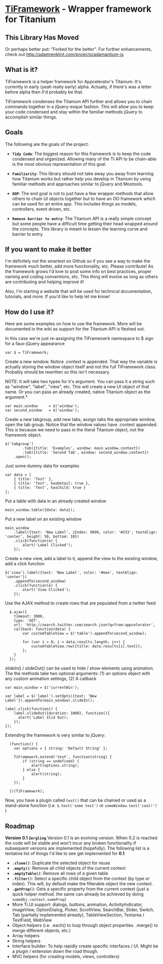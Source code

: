 [TiFramework](http://xidlabs.com/) - Wrapper framework for Titanium
================================

This Library Has Moved
--------------------------------------
Or perhaps better put:  "Forked for the better".  For further enhancements, check out http://adamrenklint.com/projects/adamantium-js

What is it?
---------------------------------------
TiFramework is a helper framework for Appcelerator's Titanium.  It's currently in early (yeah really early) alpha.  Actually, if there's was a letter before alpha then it'd probably be that.

TiFramework condenses the Titanium API further and allows you to chain commands together in a jQuery-esque fashion. This will allow you to keep your code condensed and stay within the familiar methods jQuery to accomplish similar things.


Goals
--------------

The following are the goals of the project:

* **`Tidy Code`**: The biggest reason for this framework is to keep the code condensed and organized.  Allowing many of the TI API to be chain-able is the most obvious representation of this goal.

* **`Familiarity`**: This library should not take away you away from learning how Titanium works but rather help you develop in Titanium by using familiar methods and approaches similar to jQuery and Mootools.

* **`OOP`**: The end goal is not to just have a few wrapper methods that allow others to chain UI objects together but to have an OO framework which can be used for an entire app.  This includes things as models, controllers, event driven, etc.

* **`Remove barrier to entry`**: The Titanium API is a really simple concept but some people have a difficult time getting their head wrapped around the concepts.  This library is meant to lessen the learning curve and barrier to entry.

If you want to make it better
-----------------------------
I'm definitely not the smartest on Github so if you see a way to make the framework much better, add more functionality, etc.  Please contribute!  As the framework grows I'd love to post some info on best practices, proper naming and coding conventions, etc.  This thing will evolve as long as others are contributing and helping improve it!

Also, I'm starting a website that will be used for technical documentation, tutorials, and more.  If you'd like to help let me know!


How do I use it?
-----------------------------

Here are some examples on how to use the framework.  More will be documented in the wiki as support for the Titanium API is fleshed out.

In this case we're just re-assigning the TiFrameowrk namespace to $ sign for a faux-jQuery appearance
    
    var $ = TiFramework;

Create a new window.  Notice .context is appended.  That way the variable is actually
storing the window object itself and not the full TiFramework class.  Probably
should be rewritten so this isn't necessary.

NOTE:  It will take two types for it's argument.  You can pass it a string such as "window", "label", "view", etc.  This will create a new UI object of that name.  Or you can pass an already created, native Titanium object as the argument.*

    var main_window 	= $('window');
    var second_window 	= $('window');

Create a new tabgroup, add new tabs, assign tabs the appropriate window, open the tab group.  Notice that the window values have .context appended.  This is because we need to pass in the literal Titanium object, not the framework object.

    $('tabgroup')
    		.tab({title: 'Examples', window: main_window.context})
    		.tab({title: 'Second Tab', window: second_window.context})
    	.open();

Just some dummy data for examples

    var data = [
    	{ title: 'Test' },
    	{ title: 'Test', hasDetail: true },
    	{ title: 'Test', hasChild: true }
    ];

Put a table with data in an already created window

    main_window.table({data: data});

Put a new label on an existing window

    main_window
    	.label({text: 'New Label', zIndex: 9999, color: '#333', textAlign: 'center', height: 50, bottom: 10})
    	.click(function(e) {
    		alert('Label Clicked');
    	});

Create a new view, add a label to it, append the view to the existing window, add a click function

    $('view').label({text: 'New Label', color: '#eee', textAlign: 'center'})
    	.appendTo(second_window)
    	.click(function(e) {
    		alert('View Clicked');
    	});
    	
    	
Use the AJAX method to create rows that are populated from a twitter feed

      $.ajax({
      	timeout: 3000, 
      	type: 'GET',		
      	url: 'http://search.twitter.com/search.json?q=from:appcelerator',
      	callback: function(data) {
      		var customTableView = $('table').appendTo(second_window);

      		for (var i = 0; i < data.results.length; i++) {
      			customTableView.row({title: data.results[i].text});
      		};		
      	}
      });
    
slideIn() / slideOut() can be used to hide / show elements using animation.  The the methods take two optional arguments: (1) an options object with any custom animation settings, (2) A callback

    var main_window = $('currentWin');

    var label = $('label').setOpts({text: 'New Label'}).appendTo(main_window).slideIn();

    label.click(function() {
	    label.slideOut({duration: 1000}, function(){
          alert('Label Slid Out);
	    });
    });
   
   
Extending the framework is very similar to jQuery:

      (function() {
      	var options = { string: 'Default String' };
	
      	TiFramework.extend('test', function(string) {
      		if (string == undefined) {
      			alert(options.string);
      		} else {
      			alert(string);			
      		}
      	});
	
      })(TiFramework);
      
Now, you have a plugin called `test()` that can be chained or used as a stand-alone function (i.e. `$.test('some test')` or `someWindow.test('cool!')` )      

Roadmap
-----------------------------
**Version 0.1 `Zergling`**
Version 0.1 is an evolving version.  When 0.2 is reached the code will be stable and won't incur any broken functionality if subsequent versions are implemented (hopefully).  The following list is a tentative list of things I'd like to see get implemented for **0.1**

* **`.clone()`**:  Duplicate the selected object for reuse
* **`.empty()`**:  Remove all child objects of the current context
* **`.emptyTable()`**:  Remove all rows of a given table
* **`.filter()`**: Select a specific child object from the context (by type or index).  This will, by default make the filterable object the new context.
* **`.getProp()`**: Gets a specific property from the current context (just a quick helper method.  the same can already be achieved by doing `someObj.context.someProp`)
* More Ti.UI support: dialogs, buttons, animation, ActivityIndicator, imageView, OptionDialog, Picker, ScrollView, SearchBar, Slider, Switch, Tab (partially implemented already), TableViewSection, Textarea / TextField, WebView
* Object helpers (i.e. .each() to loop through object properties.  .merge() to merge different objects, etc.)
* Array helpers
* String helpers
* Interface builder:  To help rapidly create specific interfaces / UI.  Might be a plugin / extension down the road though.
* MVC helpers (for creating models, views, controllers)


